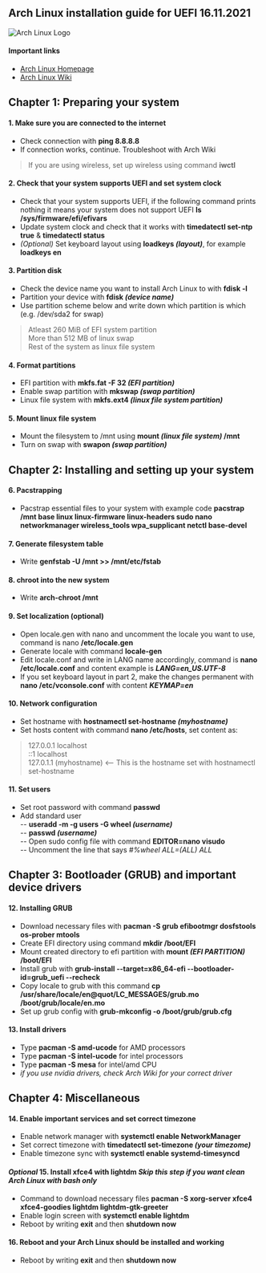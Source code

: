 ## Arch Linux installation guide for UEFI 16.11.2021
![Arch Linux Logo](https://archlinux.org/static/logos/archlinux-logo-dark-90dpi.ebdee92a15b3.png)  

#### Important links
- [Arch Linux Homepage](https://archlinux.org/ "Arch Linux Homepage")
- [Arch Linux Wiki](https://wiki.archlinux.org/ "Arch Wiki")

## Chapter 1: Preparing your system
#### 1. Make sure you are connected to the internet
- Check connection with **ping 8.8.8.8**
- If connection works, continue. Troubleshoot with Arch Wiki  
> If you are using wireless, set up wireless using command **iwctl**

#### 2. Check that your system supports UEFI and set system clock
- Check that your system supports UEFI, if the following command prints nothing it means your system does not support UEFI **ls /sys/firmware/efi/efivars**
- Update system clock and check that it works with **timedatectl set-ntp true** & **timedatectl status**
- *(Optional)* Set keyboard layout using **loadkeys _(layout)_**, for example **loadkeys en**

#### 3. Partition disk
- Check the device name you want to install Arch Linux to with **fdisk -l**
- Partition your device with **fdisk _(device name)_**
- Use partition scheme below and write down which partition is which (e.g. /dev/sda2 for swap)
> Atleast 260 MiB of EFI system partition  
> More than 512 MB of linux swap  
> Rest of the system as linux file system  

#### 4. Format partitions
- EFI partition with **mkfs.fat -F 32 _(EFI partition)_**
- Enable swap partition with **mkswap _(swap partition)_**
- Linux file system with **mkfs.ext4 _(linux file system partition)_**

#### 5. Mount linux file system
- Mount the filesystem to /mnt using **mount _(linux file system)_ /mnt**
- Turn on swap with **swapon _(swap partition)_**

## Chapter 2: Installing and setting up your system
#### 6. Pacstrapping
- Pacstrap essential files to your system with example code **pacstrap /mnt base linux linux-firmware linux-headers sudo nano networkmanager wireless_tools wpa_supplicant netctl base-devel**

#### 7. Generate filesystem table
- Write **genfstab -U /mnt >> /mnt/etc/fstab**

#### 8. chroot into the new system
- Write **arch-chroot /mnt**

#### 9. Set localization (optional)
- Open locale.gen with nano and uncomment the locale you want to use, command is nano **/etc/locale.gen**
- Generate locale with command **locale-gen**
- Edit locale.conf and write in LANG name accordingly, command is **nano /etc/locale.conf** and content example is **_LANG=en_US.UTF-8_**
- If you set keyboard layout in part 2, make the changes permanent with **nano /etc/vconsole.conf** with content **_KEYMAP=en_**

#### 10. Network configuration
- Set hostname with **hostnamectl set-hostname _(myhostname)_**
- Set hosts content with command **nano /etc/hosts**, set content as:
> 127.0.0.1		localhost  
> ::1				localhost  
> 127.0.1.1	(myhostname) <-- This is the hostname set with hostnamectl set-hostname

#### 11. Set users
- Set root password with command **passwd**
- Add standard user  
-- **useradd -m -g users -G wheel _(username)_**  
-- **passwd _(username)_**  
-- Open sudo config file with command **EDITOR=nano visudo**  
-- Uncomment the line that says *#%wheel ALL=(ALL) ALL*

## Chapter 3: Bootloader (GRUB) and important device drivers
#### 12. Installing GRUB
- Download necessary files with **pacman -S grub efibootmgr dosfstools os-prober mtools**
- Create EFI directory using command **mkdir /boot/EFI**
- Mount created directory to efi partition with **mount _(EFI PARTITION)_ /boot/EFI**
- Install grub with **grub-install --target=x86_64-efi --bootloader-id=grub_uefi --recheck**
- Copy locale to grub with this command **cp /usr/share/locale/en\@quot/LC_MESSAGES/grub.mo /boot/grub/locale/en.mo**
- Set up grub config with **grub-mkconfig -o /boot/grub/grub.cfg**

#### 13. Install drivers
- Type **pacman -S amd-ucode** for AMD processors
- Type **pacman -S intel-ucode** for intel processors
- Type **pacman -S mesa** for intel/amd CPU
- *if you use nvidia drivers, check Arch Wiki for your correct driver*

## Chapter 4: Miscellaneous
#### 14. Enable important services and set correct timezone
- Enable network manager with **systemctl enable NetworkManager**
- Set correct timezone with **timedatectl set-timezone _(your timezome)_**
- Enable timezone sync with **systemctl enable systemd-timesyncd**

#### *Optional* 15. Install xfce4 with lightdm *Skip this step if you want clean Arch Linux with bash only*
- Command to download necessary files **pacman -S xorg-server xfce4 xfce4-goodies lightdm lightdm-gtk-greeter**
- Enable login screen with **systemctl enable lightdm**
- Reboot by writing **exit** and then **shutdown now**

#### 16. Reboot and your Arch Linux should be installed and working
- Reboot by writing **exit** and then **shutdown now**
